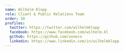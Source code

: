 ```yaml
---
name: Wilhelm Klopp
role: Client & Public Relations Team
order: 10
profiles:
  twitter: https://twitter.com/wilhelmklopp
  facebook: https://www.facebook.com/wilhelm.kl
  github: https://github.com/xoneco
  linkedin: https://www.linkedin.com/in/wilhelmklopp
---
```

